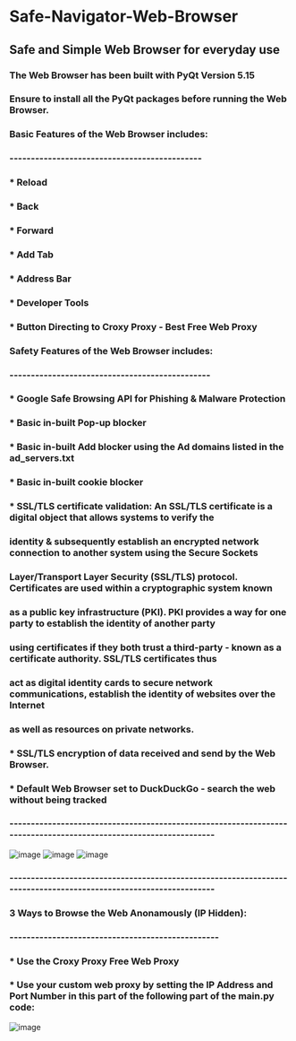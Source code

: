 # Safe-Navigator-Web-Browser
## Safe and Simple Web Browser for everyday use
### The Web Browser has been built with PyQt Version 5.15
### Ensure to install all the PyQt packages before running the Web Browser.
###
### Basic Features of the Web Browser includes:
### ---------------------------------------------
###     * Reload
###     * Back
###     * Forward
###     * Add Tab
###     * Address Bar
###     * Developer Tools
###     * Button Directing to Croxy Proxy - Best Free Web Proxy
###
### Safety Features of the Web Browser includes:
### -----------------------------------------------
###     * Google Safe Browsing API for Phishing & Malware Protection 
###     * Basic in-built Pop-up blocker
###     * Basic in-built Add blocker using the Ad domains listed in the ad_servers.txt    
###     * Basic in-built cookie blocker
###
###     * SSL/TLS certificate validation: An SSL/TLS certificate is a digital object that allows systems to verify the 
###     identity & subsequently establish an encrypted network connection to another system using the Secure Sockets 
###     Layer/Transport Layer Security (SSL/TLS) protocol. Certificates are used within a cryptographic system known 
###     as a public key infrastructure (PKI). PKI provides a way for one party to establish the identity of another party 
###     using certificates if they both trust a third-party - known as a certificate authority. SSL/TLS certificates thus 
###     act as digital identity cards to secure network communications, establish the identity of websites over the Internet 
###     as well as resources on private networks.
###
###     * SSL/TLS encryption of data received and send by the Web Browser.
###     * Default Web Browser set to DuckDuckGo - search the web without being tracked
### -----------------------------------------------------------------------------------------------------------------

![image](https://user-images.githubusercontent.com/53326887/212497159-670c5120-b311-4ab5-bf6a-e5efe13e5e24.png)
![image](https://user-images.githubusercontent.com/53326887/212497255-b4ab871f-2216-437e-8990-04f2842e4c73.png)
![image](https://user-images.githubusercontent.com/53326887/212497293-482ed954-936a-4eb4-a137-2b0c180982c9.png)

### -----------------------------------------------------------------------------------------------------------------
### 3 Ways to Browse the Web Anonamously (IP Hidden):
### -------------------------------------------------
### * Use the Croxy Proxy Free Web Proxy
### * Use your custom web proxy by setting the IP Address and Port Number in this part of the following part of the main.py code:
![image](https://user-images.githubusercontent.com/53326887/212497663-f980bb96-543b-459c-90eb-b5d4fe36c310.png)























